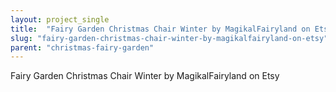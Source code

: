 ```yaml
---
layout: project_single
title:  "Fairy Garden Christmas Chair Winter by MagikalFairyland on Etsy"
slug: "fairy-garden-christmas-chair-winter-by-magikalfairyland-on-etsy"
parent: "christmas-fairy-garden"
---
```

Fairy Garden Christmas Chair Winter by MagikalFairyland on Etsy